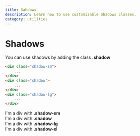 ```yaml
---
title: Sahdows
description: Learn how to use customizable Shadows classes.
category: utilities
---
```

# Shadows 

You can use shadows by adding the class **.shadow**

``` html
<div class="shadow-sm"> 
    ...
</div> 
<div class="shadow"> 
    ...
</div> 
<div class="shadow-lg"> 
    ...
</div> 
```

<div class="row mt-4">
                        <div class="p-4 shadow-sm mb-4 mr-4 r">
                                I'm a div with <b>.shadow-sm</b>
                        </div>
                        <div class="p-4 shadow mb-4 mr-3 r">
                            I'm a div with <b>.shadow</b>
                        </div>
                        <div class="p-4 shadow-lg mb-4 mr-4 r">
                            I'm a div with <b>.shadow-lg</b>
                        </div>
                        <div class="p-4 shadow-xl mb-4 r">
                            I'm a div with <b>.shadow-xl</b>
                        </div>
                    </div>

